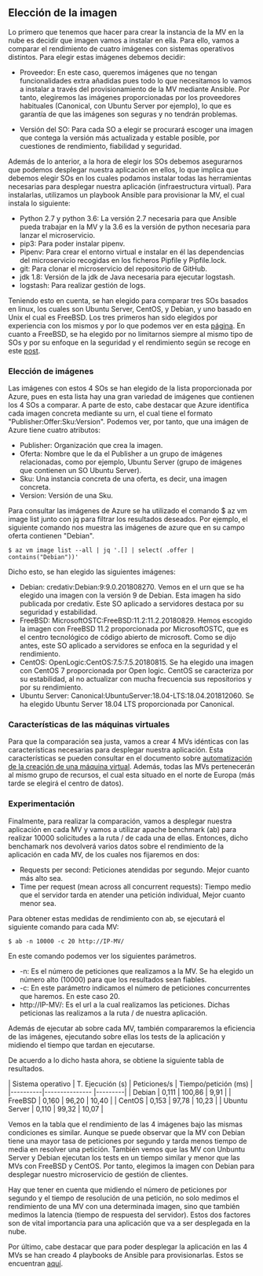 ## Elección de la imagen

Lo primero que tenemos que hacer para crear la instancia de la MV en la nube es decidir que imagen vamos a instalar en ella. Para ello, vamos a comparar el rendimiento de cuatro imágenes con sistemas operativos distintos. Para elegir estas imágenes debemos decidir:

  - Proveedor: En este caso, queremos imágenes que no tengan funcionalidades extra añadidas pues todo lo que necesitamos lo vamos a instalar a través del provisionamiento de la MV mediante Ansible. Por tanto, elegiremos las imágenes proporcionadas por los proveedores habituales (Canonical, con Ubuntu Server por ejemplo), lo que es garantía de que las imágenes son seguras y no tendrán problemas.

  - Versión del SO: Para cada SO a elegir se procurará escoger una imagen que contega la versión más actualizada y estable posible, por cuestiones de rendimiento, fiabilidad y seguridad.

Además de lo anterior, a la hora de elegir los SOs debemos asegurarnos que podemos desplegar nuestra aplicación en ellos, lo que implica que debemos elegir SOs en los cuales podamos instalar todas las herramientas necesarias para desplegar nuestra aplicación (infraestructura virtual). Para instalarlas, utilizamos un playbook Ansible para provisionar la MV, el cual instala lo siguiente:

- Python 2.7 y python 3.6: La versión 2.7 necesaria para que Ansible pueda trabajar en la MV y la 3.6 es la versión de python necesaria para lanzar el microservicio.
- pip3: Para poder instalar pipenv.
- Pipenv: Para crear el entorno virtual e instalar en él las dependencias del microservicio recogidas en los ficheros Pipfile y Pipfile.lock.
- git: Para clonar el microservicio del repositorio de GitHub.
- jdk 1.8: Versión de la jdk de Java necesaria para ejecutar logstash.
- logstash: Para realizar gestión de logs.

Teniendo esto en cuenta, se han elegido para comparar tres SOs basados en linux, los cuales son Ubuntu Server, CentOS, y Debian, y uno basado en Unix el cual es FreeBSD. Los tres primeros han sido elegidos por experiencia con los mismos y por lo que podemos ver en esta [página](https://www.makeuseof.com/tag/best-linux-server-operating-systems/). En cuanto a FreeBSD, se ha elegido por no limitarnos siempre al mismo tipo de SOs y por su enfoque en la seguridad y el rendimiento según se recoge en este [post](http://pablohoffman.com/freebsd-vs-linux-servidores).

### Elección de imágenes

Las imágenes con estos 4 SOs se han elegido de la lista proporcionada por Azure, pues en esta lista hay una gran variedad de imágenes que contienen los 4 SOs a comparar. A parte de esto, cabe destacar que Azure identifica cada imagen concreta mediante su urn, el cual tiene el formato "Publisher:Offer:Sku:Version". Podemos ver, por tanto, que una imágen de Azure tiene cuatro atributos:

- Publisher: Organización que crea la imagen.
- Oferta: Nombre que le da el Publisher a un grupo de imágenes relacionadas, como por ejemplo, Ubuntu Server (grupo de imágenes que contienen un SO Ubuntu Server).
- Sku: Una instancia concreta de una oferta, es decir, una imagen concreta.
- Version: Versión de una Sku.

Para consultar las imágenes de Azure se ha utilizado el comando $ az vm image list junto con jq para filtrar los resultados deseados. Por ejemplo, el siguiente comando nos muestra las imágenes de azure que en su campo oferta contienen "Debian".

~~~
$ az vm image list --all | jq '.[] | select( .offer | contains("Debian"))'
~~~

Dicho esto, se han elegido las siguientes imágenes:

- Debian: credativ:Debian:9:9.0.201808270. Vemos en el urn que se ha elegido una imagen con la versión 9 de Debian. Esta imagen ha sido publicada por credativ. Este SO aplicado a servidores destaca por su seguridad y estabilidad.
- FreeBSD: MicrosoftOSTC:FreeBSD:11.2:11.2.20180829. Hemos escogido la imagen con FreeBSD 11.2 proporcionada por MicrosoftOSTC, que es el centro tecnológico de código abierto de microsoft. Como se dijo antes, este SO aplicado a servidores se enfoca en la seguridad y el rendimiento.
- CentOS: OpenLogic:CentOS:7.5:7.5.20180815. Se ha elegido una imagen con CentOS 7 proporcionada por Open logic. CentOS se caracteriza por su estabilidad, al no actualizar con mucha frecuencia sus repositorios y por su rendimiento.
- Ubuntu Server: Canonical:UbuntuServer:18.04-LTS:18.04.201812060. Se ha elegido Ubuntu Server 18.04 LTS proporcionada por Canonical.

### Características de las máquinas virtuales

Para que la comparación sea justa, vamos a crear 4 MVs idénticas con las características necesarias para desplegar nuestra aplicación. Esta características se pueden consultar en el documento sobre [automatización de la creación de una máquina virtual](https://github.com/mesagon/Proyecto-CC-MII/blob/master/docs/hito4/automatizacionMV.md#creaci%C3%B3n-de-la-mv). Además, todas las MVs pertenecerán al mismo grupo de recursos, el cual esta situado en el norte de Europa (más tarde se elegirá el centro de datos).

### Experimentación

Finalmente, para realizar la comparación, vamos a desplegar nuestra aplicación en cada MV y vamos a utilizar apache benchmark (ab) para realizar 10000 solicitudes a la ruta / de cada una de ellas. Entonces, dicho benchamark nos devolverá varios datos sobre el rendimiento de la aplicación en cada MV, de los cuales nos fijaremos en dos:

- Requests per second: Peticiones atendidas por segundo. Mejor cuanto más alto sea.
- Time per request (mean across all concurrent requests): Tiempo medio que el servidor tarda en atender una petición individual, Mejor cuanto menor sea.

Para obtener estas medidas de rendimiento con ab, se ejecutará el siguiente comando para cada MV:

~~~
$ ab -n 10000 -c 20 http://IP-MV/
~~~

En este comando podemos ver los siguientes parámetros.

- -n: Es el número de peticiones que realizamos a la MV. Se ha elegido un número alto (10000) para que los resultados sean fiables.
- -c: En este parámetro indicamos el número de peticiones concurrentes que haremos. En este caso 20.
- http://IP-MV/: Es el url a la cual realizamos las peticiones. Dichas peticionas las realizamos a la ruta / de nuestra aplicación.

Además de ejecutar ab sobre cada MV, también compararemos la eficiencia de las imágenes, ejecutando sobre ellas los tests de la aplicación y midiendo el tiempo que tardan en ejecutarse.

De acuerdo a lo dicho hasta ahora, se obtiene la siguiente tabla de resultados.

| Sistema operativo   | T. Ejecución (s) | Peticiones/s | Tiempo/petición (ms) |
|----------|--------------- |---------|
| Debian | 0,111 | 100,86 | 9,91 |
| FreeBSD | 0,160 | 96,20 | 10,40 |
| CentOS | 0,153 | 97,78 | 10,23 |
| Ubuntu Server | 0,110 | 99,32 | 10,07 |

Vemos en la tabla que el rendimiento de las 4 imágenes bajo las mismas condiciones es similar. Aunque se puede observar que la MV con Debian tiene una mayor tasa de peticiones por segundo y tarda menos tiempo de media en resolver una petición. También vemos que las MV con Unbuntu Server y Debian ejecutan los tests en un tiempo similar y menor que las MVs con FreeBSD y CentOS. Por tanto, elegimos la imagen con Debian para desplegar nuestro microservicio de gestión de clientes.

Hay que tener en cuenta que midiendo el número de peticiones por segundo y el tiempo de resolución de una petición, no solo medimos el rendimiento de una MV con una determinada imagen, sino que también medimos la latencia (tiempo de respuesta del servidor). Estos dos factores son de vital importancia para una aplicación que va a ser desplegada en la nube.

Por último, cabe destacar que para poder desplegar la aplicación en las 4 MVs se han creado 4 playbooks de Ansible para provisionarlas. Estos se encuentran [aquí](https://github.com/mesagon/Proyecto-CC-MII/tree/master/provision/ansible).
